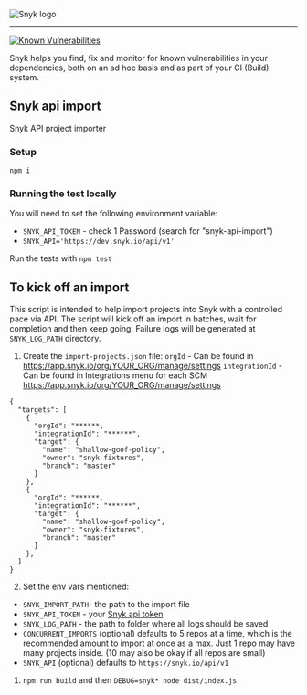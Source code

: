 ![Snyk logo](https://snyk.io/style/asset/logo/snyk-print.svg)

***

[![Known Vulnerabilities](https://snyk.io/test/github/snyk/snyk-api-import/badge.svg)](https://snyk.io/test/github/snyk/snyk-api-import)

Snyk helps you find, fix and monitor for known vulnerabilities in your dependencies, both on an ad hoc basis and as part of your CI (Build) system.

## Snyk api import
Snyk API project importer


### Setup
`npm i`

### Running the test locally
You will need to set the following environment variable:
  - `SNYK_API_TOKEN` - check 1 Password (search for "snyk-api-import")
  - `SNYK_API='https://dev.snyk.io/api/v1'`

Run the tests with `npm test`


## To kick off an import
This script is intended to help import projects into Snyk with a controlled pace via API. The script will kick off an import in batches, wait for completion and then keep going. Failure logs will be generated at `SNYK_LOG_PATH` directory.
1. Create the `import-projects.json` file:
`orgId` - Can be found in https://app.snyk.io/org/YOUR_ORG/manage/settings
`integrationId` - Can be found in Integrations menu for each SCM https://app.snyk.io/org/YOUR_ORG/manage/settings


```
{
  "targets": [
    {
      "orgId": "******,
      "integrationId": "******",
      "target": {
        "name": "shallow-goof-policy",
        "owner": "snyk-fixtures",
        "branch": "master"
      }
    },
    {
      "orgId": "******,
      "integrationId": "******",
      "target": {
        "name": "shallow-goof-policy",
        "owner": "snyk-fixtures",
        "branch": "master"
      }
    },
  ]
}
```
2. Set the env vars mentioned:
- `SNYK_IMPORT_PATH`- the path to the import file
- `SNYK_API_TOKEN` - your [Snyk api token](https://app.snyk.io/account)
- `SNYK_LOG_PATH` - the path to folder where all logs should be saved
- `CONCURRENT_IMPORTS` (optional) defaults to 5 repos at a time, which is the recommended amount to import at once as a max. Just 1 repo may have many projects inside. (10 may also be okay if all repos are small)
- `SNYK_API` (optional) defaults to `https://snyk.io/api/v1`

1. `npm run build` and then `DEBUG=snyk* node dist/index.js`
